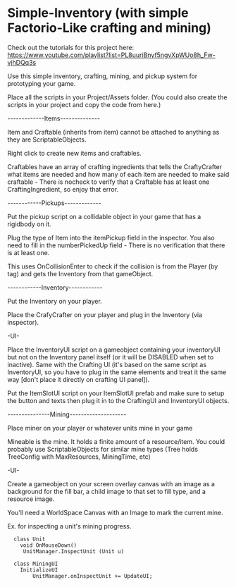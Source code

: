 # Simple-Inventory (with simple Factorio-Like crafting and mining)
Check out the tutorials for this project here: https://www.youtube.com/playlist?list=PL8uuriBnyf5ngvXpWUo8h_Fw-vjhDQq3s

Use this simple inventory, crafting, mining, and pickup system for prototyping your game.

Place all the scripts in your Project/Assets folder. (You could also create the scripts in your project and copy the code from here.)

-------------Items--------------

Item and Craftable (inherits from item) cannot be attached to anything as they are ScriptableObjects.

Right click to create new items and craftables. 

Craftables have an array of crafting ingredients that tells the CraftyCrafter what items are needed and how many of each item are needed to make said craftable - There is nocheck to verify that a Craftable has at least one CraftingIngredient, so enjoy that error.

------------Pickups-------------

Put the pickup script on a collidable object in your game that has a rigidbody on it. 

Plug the type of Item into the itemPickup field in the inspector. You also need to fill in the numberPickedUp field - There is no verification that there is at least one.

This uses OnCollisionEnter to check if the collision is from the Player (by tag) and gets the Inventory from that gameObject.

------------Inventory------------

Put the Inventory on your player. 

Place the CrafyCrafter on your player and plug in the Inventory (via inspector).

-UI-

Place the InventoryUI script on a gameobject containing your inventoryUI but not on the Inventory panel itself (or it will be DISABLED when set to inactive).
Same with the Crafting UI (it's based on the same script as InventoryUI, so you have to plug in the same elements and treat it the same way [don't place it directly 
on crafting UI panel]).

Put the ItemSlotUI script on your ItemSlotUI prefab and make sure to setup the button and texts then plug it in to the CraftingUI and InventoryUI objects.

---------------Mining--------------------

Place miner on your player or whatever units mine in your game 

Mineable is the mine. It holds a finite amount of a resource/item. You could probably use ScriptableObjects for similar mine types (Tree holds TreeConfig with MaxResources, MiningTime, etc)

-UI-

Create a gameobject on your screen overlay canvas with an image as a background for the fill bar, a child image to that set to fill type, and a resource image.

You'll need a WorldSpace Canvas with an Image to mark the current mine.

Ex. for inspecting a unit's mining progress.
      
      class Unit 
        void OnMouseDown()
         UnitManager.InspectUnit (Unit u)  
         
      class MiningUI 
        InitializeUI
            UnitManager.onInspectUnit += UpdateUI;
